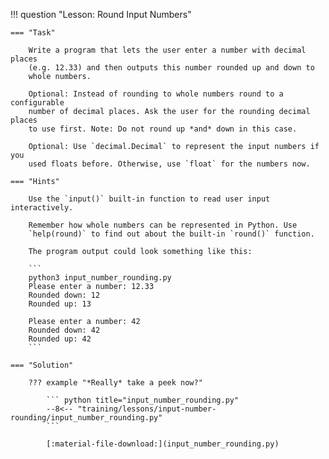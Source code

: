 !!! question "Lesson: Round Input Numbers"

    === "Task"

        Write a program that lets the user enter a number with decimal places
        (e.g. 12.33) and then outputs this number rounded up and down to 
        whole numbers.

        Optional: Instead of rounding to whole numbers round to a configurable
        number of decimal places. Ask the user for the rounding decimal places
        to use first. Note: Do not round up *and* down in this case.

        Optional: Use `decimal.Decimal` to represent the input numbers if you
        used floats before. Otherwise, use `float` for the numbers now.

    === "Hints"

        Use the `input()` built-in function to read user input interactively.

        Remember how whole numbers can be represented in Python. Use
        `help(round)` to find out about the built-in `round()` function.

        The program output could look something like this:

        ```
        python3 input_number_rounding.py
        Please enter a number: 12.33
        Rounded down: 12
        Rounded up: 13
        
        Please enter a number: 42
        Rounded down: 42 
        Rounded up: 42
        ```

    === "Solution"

        ??? example "*Really* take a peek now?"

            ``` python title="input_number_rounding.py"
            --8<-- "training/lessons/input-number-rounding/input_number_rounding.py"
            ```

            [:material-file-download:](input_number_rounding.py)
